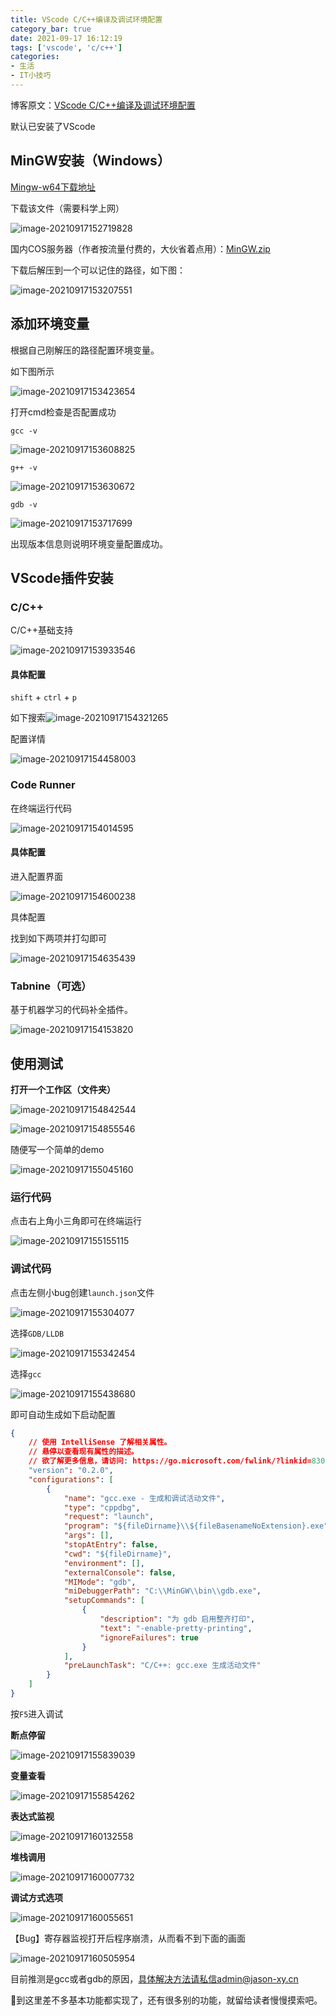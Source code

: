 ```yaml
---
title: VScode C/C++编译及调试环境配置
category_bar: true
date: 2021-09-17 16:12:19
tags: ['vscode', 'c/c++']
categories:
- 生活
- IT小技巧
---
```


博客原文：[VScode C/C++编译及调试环境配置](https://jason-xy.cn/2021/09/vscode_c_cpp/)

默认已安装了VScode

## MinGW安装（Windows）

[Mingw-w64下载地址](https://sourceforge.net/projects/mingw-w64/files/mingw-w64)

下载该文件（需要科学上网）

![image-20210917152719828](https://wpcos-1300629776.cos.ap-chengdu.myqcloud.com/Gallery/2021/09/17/image-20210917152719828.png)

国内COS服务器（作者按流量付费的，大伙省着点用）：[MinGW.zip](https://wpcos-1300629776.cos.ap-chengdu.myqcloud.com/files/MinGW.zip)

下载后解压到一个可以记住的路径，如下图：

![image-20210917153207551](https://wpcos-1300629776.cos.ap-chengdu.myqcloud.com/Gallery/2021/09/17/image-20210917153207551.png)

## 添加环境变量

根据自己刚解压的路径配置环境变量。

如下图所示

![image-20210917153423654](https://wpcos-1300629776.cos.ap-chengdu.myqcloud.com/Gallery/2021/09/17/image-20210917153423654.png)

打开cmd检查是否配置成功

```
gcc -v
```

![image-20210917153608825](https://wpcos-1300629776.cos.ap-chengdu.myqcloud.com/Gallery/2021/09/17/image-20210917153608825.png)

```
g++ -v
```

![image-20210917153630672](https://wpcos-1300629776.cos.ap-chengdu.myqcloud.com/Gallery/2021/09/17/image-20210917153630672.png)

```
gdb -v
```

![image-20210917153717699](https://wpcos-1300629776.cos.ap-chengdu.myqcloud.com/Gallery/2021/09/17/image-20210917153717699.png)

出现版本信息则说明环境变量配置成功。

## VScode插件安装

### C/C++

C/C++基础支持

![image-20210917153933546](https://wpcos-1300629776.cos.ap-chengdu.myqcloud.com/Gallery/2021/09/17/image-20210917153933546.png)

#### 具体配置

`shift` + `ctrl` + `p`

如下搜索![image-20210917154321265](https://wpcos-1300629776.cos.ap-chengdu.myqcloud.com/Gallery/2021/09/17/image-20210917154321265.png)

配置详情

![image-20210917154458003](https://wpcos-1300629776.cos.ap-chengdu.myqcloud.com/Gallery/2021/09/17/image-20210917154458003.png)

### Code Runner

在终端运行代码

![image-20210917154014595](https://wpcos-1300629776.cos.ap-chengdu.myqcloud.com/Gallery/2021/09/17/image-20210917154014595.png)

#### 具体配置

进入配置界面

![image-20210917154600238](https://wpcos-1300629776.cos.ap-chengdu.myqcloud.com/Gallery/2021/09/17/image-20210917154600238.png)

具体配置

找到如下两项并打勾即可

![image-20210917154635439](https://wpcos-1300629776.cos.ap-chengdu.myqcloud.com/Gallery/2021/09/17/image-20210917154635439.png)

### Tabnine（可选）

基于机器学习的代码补全插件。

![image-20210917154153820](https://wpcos-1300629776.cos.ap-chengdu.myqcloud.com/Gallery/2021/09/17/image-20210917154153820.png)

## 使用测试

**打开一个工作区（文件夹）**

![image-20210917154842544](https://wpcos-1300629776.cos.ap-chengdu.myqcloud.com/Gallery/2021/09/17/image-20210917154842544.png)

![image-20210917154855546](https://wpcos-1300629776.cos.ap-chengdu.myqcloud.com/Gallery/2021/09/17/image-20210917154855546.png)

随便写一个简单的demo

![image-20210917155045160](https://wpcos-1300629776.cos.ap-chengdu.myqcloud.com/Gallery/2021/09/17/image-20210917155045160.png)

### 运行代码

点击右上角小三角即可在终端运行

![image-20210917155155115](https://wpcos-1300629776.cos.ap-chengdu.myqcloud.com/Gallery/2021/09/17/image-20210917155155115.png)

### 调试代码

点击左侧小bug创建`launch.json`文件

![image-20210917155304077](https://wpcos-1300629776.cos.ap-chengdu.myqcloud.com/Gallery/2021/09/17/image-20210917155304077.png)

选择`GDB/LLDB`

![image-20210917155342454](https://wpcos-1300629776.cos.ap-chengdu.myqcloud.com/Gallery/2021/09/17/image-20210917155342454.png)

选择`gcc`

![image-20210917155438680](https://wpcos-1300629776.cos.ap-chengdu.myqcloud.com/Gallery/2021/09/17/image-20210917155438680.png)

即可自动生成如下启动配置

```json
{
    // 使用 IntelliSense 了解相关属性。 
    // 悬停以查看现有属性的描述。
    // 欲了解更多信息，请访问: https://go.microsoft.com/fwlink/?linkid=830387
    "version": "0.2.0",
    "configurations": [
        {
            "name": "gcc.exe - 生成和调试活动文件",
            "type": "cppdbg",
            "request": "launch",
            "program": "${fileDirname}\\${fileBasenameNoExtension}.exe",
            "args": [],
            "stopAtEntry": false,
            "cwd": "${fileDirname}",
            "environment": [],
            "externalConsole": false,
            "MIMode": "gdb",
            "miDebuggerPath": "C:\\MinGW\\bin\\gdb.exe",
            "setupCommands": [
                {
                    "description": "为 gdb 启用整齐打印",
                    "text": "-enable-pretty-printing",
                    "ignoreFailures": true
                }
            ],
            "preLaunchTask": "C/C++: gcc.exe 生成活动文件"
        }
    ]
}
```

按`F5`进入调试

**断点停留**

![image-20210917155839039](https://wpcos-1300629776.cos.ap-chengdu.myqcloud.com/Gallery/2021/09/17/image-20210917155839039.png)

**变量查看**

![image-20210917155854262](https://wpcos-1300629776.cos.ap-chengdu.myqcloud.com/Gallery/2021/09/17/image-20210917155854262.png)

**表达式监视**

![image-20210917160132558](https://wpcos-1300629776.cos.ap-chengdu.myqcloud.com/Gallery/2021/09/17/image-20210917160132558.png)

**堆栈调用**

![image-20210917160007732](https://wpcos-1300629776.cos.ap-chengdu.myqcloud.com/Gallery/2021/09/17/image-20210917160007732.png)

**调试方式选项**

![image-20210917160055651](https://wpcos-1300629776.cos.ap-chengdu.myqcloud.com/Gallery/2021/09/17/image-20210917160055651.png)

【Bug】寄存器监视打开后程序崩溃，从而看不到下面的画面

![image-20210917160505954](https://wpcos-1300629776.cos.ap-chengdu.myqcloud.com/Gallery/2021/09/17/image-20210917160505954.png)

目前推测是gcc或者gdb的原因，具体解决方法请私信admin@jason-xy.cn

🥳到这里差不多基本功能都实现了，还有很多别的功能，就留给读者慢慢摸索吧。

